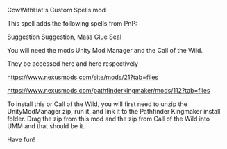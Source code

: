 CowWithHat's Custom Spells mod

This spell adds the following spells from PnP:

Suggestion
Suggestion, Mass
Glue Seal

You will need the mods Unity Mod Manager and the Call of the Wild.

They be accessed here and here respectively

https://www.nexusmods.com/site/mods/21?tab=files

https://www.nexusmods.com/pathfinderkingmaker/mods/112?tab=files

To install this or Call of the Wild, you will first need to unzip the UnityModManager zip, run it, and link it to the Pathfinder Kingmaker install folder. Drag the zip from this mod and the zip from Call of the Wild into UMM and that should be it. 

Have fun!
